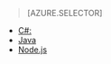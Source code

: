 > [AZURE.SELECTOR]
- [C#:](../articles/iot-hub/iot-hub-csharp-csharp-c2d.md)
- [Java](../articles/iot-hub/iot-hub-java-java-c2d.md)
- [Node.js](../articles/iot-hub/iot-hub-node-node-c2d.md)
